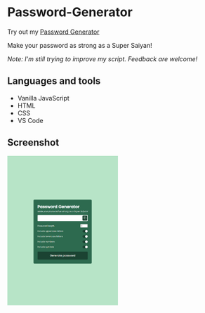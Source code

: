 # Password-Generator

Try out my [Password Generator](https://rays-password-generator.netlify.app/)

Make your password as strong as a Super Saiyan!

_Note: I'm still trying to improve my script. Feedback are welcome!_

## Languages and tools

- Vanilla JavaScript
- HTML
- CSS
- VS Code

## Screenshot

<img src="https://github.com/R4YLx/password-generator/blob/main/assets/pg-scrn.png" width="50%">
